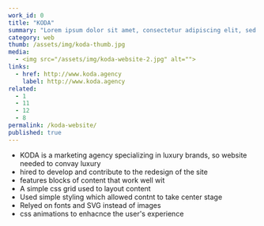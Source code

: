 ```yaml
---
work_id: 0
title: "KODA"
summary: "Lorem ipsum dolor sit amet, consectetur adipiscing elit, sed do eiusmod tempor incididunt ut labore et dolore magna aliqua. Ut enim ad minim veniam, quis nostrud exercitation"
category: web
thumb: /assets/img/koda-thumb.jpg
media: 
  - <img src="/assets/img/koda-website-2.jpg" alt="">
links:
  - href: http://www.koda.agency
    label: http://www.koda.agency
related:
  - 1
  - 11
  - 12
  - 8
permalink: /koda-website/
published: true
---
```

- KODA is a marketing agency specializing in luxury brands, so website needed to convay luxury
- hired to develop and contribute to the redesign of the site
- features blocks of content that work well wit
- A simple css grid used to layout content
- Used simple styling which allowed contnt to take center stage
- Relyed on fonts and SVG instead of images
- css animations to enhacnce the user's experience
